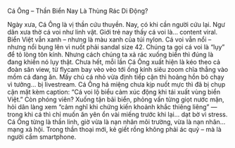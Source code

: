 Cá Ông – Thần Biển Nay Là Thùng Rác Di Động?

Ngày xưa, Cá Ông là vị thần cứu thuyền. Nay, có khi cần người cứu lại. Ngư dân xưa thờ cá voi như linh vật. Giới trẻ nay thấy cá voi là... content viral.
Biển Việt vẫn xanh – nhưng là màu xanh của túi nylon. Cá voi vẫn nổi – nhưng nổi bụng lên vì nuốt phải sandal size 42.
Chúng ta gọi cá voi là “lụy” để tỏ lòng tôn kính. Nhưng cách chúng ta xả rác xuống biển thì đúng là đang khiến nó lụy thật.
Chưa hết, mỗi lần Cá Ông xuất hiện là kéo theo cả đoàn săn view, từ flycam bay vèo vèo tới ống kính siêu zoom chĩa thẳng vào mồm cá đang ăn. Mấy chú cá nhỏ vừa định tiếp cận thì hoảng hồn bỏ chạy vì tưởng... bị livestream. Cá Ông há miệng chưa kịp nuốt mực thì đã bị chụp cận mặt kèm caption: “Cá voi lộ biểu cảm xúc động khi tái xuất vùng biển Việt.”
Còn phóng viên? Xuống tận bãi biển, phỏng vấn từng giọt nước mặn, hỏi dân làng xem “cảm nghĩ khi chứng kiến khoảnh khắc thiêng liêng” — trong khi cá thì chỉ muốn ăn yên ổn vài miếng trước khi lại... dạt bờ vì stress.
Cá Ông từng là thần linh, giờ vừa là nạn nhân môi trường, vừa là nạn nhân... mạng xã hội. Trong thần thoại mới, kẻ giết rồng không phải ác quỷ – mà là người cầm smartphone.
